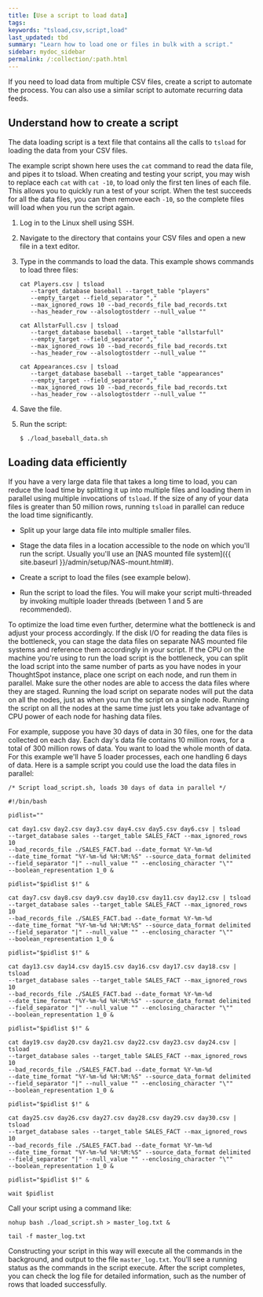 ```yaml
---
title: [Use a script to load data]
tags:
keywords: "tsload,csv,script,load"
last_updated: tbd
summary: "Learn how to load one or files in bulk with a script."
sidebar: mydoc_sidebar
permalink: /:collection/:path.html
---
```

If you need to load data from multiple CSV files, create a script to automate the process. You can also use a similar script to automate recurring data feeds.

## Understand how to create a script

The data loading script is a text file that contains all the calls to `tsload` for loading the data from your CSV files.

The example script shown here uses the `cat` command to read the data file, and pipes it to tsload. When creating and testing your script, you may wish to replace each `cat` with `cat -10`, to load only the first ten lines of each file. This allows you to quickly run a test of your script. When the test succeeds for all the data files, you can then remove each `-10`, so the complete files will load when you run the script again.

1. Log in to the Linux shell using SSH.
2. Navigate to the directory that contains your CSV files and open a new file in a text editor.
3. Type in the commands to load the data. This example shows commands to load three files:

    ```
    cat Players.csv | tsload
       --target_database baseball --target_table "players"
       --empty_target --field_separator ","
       --max_ignored_rows 10 --bad_records_file bad_records.txt
       --has_header_row --alsologtostderr --null_value ""

    cat AllstarFull.csv | tsload
       --target_database baseball --target_table "allstarfull"
       --empty_target --field_separator ","
       --max_ignored_rows 10 --bad_records_file bad_records.txt
       --has_header_row --alsologtostderr --null_value ""

    cat Appearances.csv | tsload
       --target_database baseball --target_table "appearances"
       --empty_target --field_separator ","
       --max_ignored_rows 10 --bad_records_file bad_records.txt
       --has_header_row --alsologtostderr --null_value ""
    ```

4. Save the file.
5. Run the script:

    ```
    $ ./load_baseball_data.sh
    ```


## Loading data efficiently

If you have a very large data file that takes a long time to load, you can reduce the load time by splitting it up into multiple files and loading them in parallel using multiple invocations of `tsload`. If the size of any of your data files is greater than 50 million rows, running `tsload` in parallel can reduce the load time significantly.

* Split up your large data file into multiple smaller files.

* Stage the data files in a location accessible to the node on which you'll run the script. Usually you'll use an [NAS mounted file system]({{ site.baseurl }}/admin/setup/NAS-mount.html#).

* Create a script to load the files (see example below).

* Run the script to load the files. You will make your script multi-threaded by invoking multiple loader threads (between 1 and 5 are recommended).

To optimize the load time even further, determine what the bottleneck is and adjust your process accordingly.  If the disk I/O for reading the data files is the bottleneck, you can stage the data files on separate NAS mounted file systems and reference them accordingly in your script. If the CPU on the machine you're using to run the load script is the bottleneck, you can split the load script into the same number of parts as you have nodes in your ThoughtSpot instance, place one script on each node, and run them in parallel. Make sure the other nodes are able to access the data files where they are staged.  Running the load script on separate nodes will put the data on all the nodes, just as when you run the script on a single node. Running the script on all the nodes at the same time just lets you take advantage of CPU power of each node for hashing data files.

For example, suppose you have 30 days of data in 30 files, one for the data collected on each day. Each day's data file contains 10 million rows, for a total of 300 million rows of data. You want to load the whole month of data. For this example we'll have 5 loader processes, each one handling 6 days of data. Here is a sample script you could use the load the data files in parallel:

```
/* Script load_script.sh, loads 30 days of data in parallel */

#!/bin/bash

pidlist=""

cat day1.csv day2.csv day3.csv day4.csv day5.csv day6.csv | tsload  
--target_database sales --target_table SALES_FACT --max_ignored_rows 10
--bad_records_file ./SALES_FACT.bad --date_format %Y-%m-%d
--date_time_format "%Y-%m-%d %H:%M:%S" --source_data_format delimited
--field_separator "|" --null_value "" --enclosing_character "\""
--boolean_representation 1_0 &

pidlist="$pidlist $!" &

cat day7.csv day8.csv day9.csv day10.csv day11.csv day12.csv | tsload  
--target_database sales --target_table SALES_FACT --max_ignored_rows 10
--bad_records_file ./SALES_FACT.bad --date_format %Y-%m-%d
--date_time_format "%Y-%m-%d %H:%M:%S" --source_data_format delimited
--field_separator "|" --null_value "" --enclosing_character "\""
--boolean_representation 1_0 &

pidlist="$pidlist $!" &

cat day13.csv day14.csv day15.csv day16.csv day17.csv day18.csv | tsload  
--target_database sales --target_table SALES_FACT --max_ignored_rows 10
--bad_records_file ./SALES_FACT.bad --date_format %Y-%m-%d
--date_time_format "%Y-%m-%d %H:%M:%S" --source_data_format delimited
--field_separator "|" --null_value "" --enclosing_character "\""
--boolean_representation 1_0 &

pidlist="$pidlist $!" &

cat day19.csv day20.csv day21.csv day22.csv day23.csv day24.csv | tsload  
--target_database sales --target_table SALES_FACT --max_ignored_rows 10
--bad_records_file ./SALES_FACT.bad --date_format %Y-%m-%d
--date_time_format "%Y-%m-%d %H:%M:%S" --source_data_format delimited
--field_separator "|" --null_value "" --enclosing_character "\""
--boolean_representation 1_0 &

pidlist="$pidlist $!" &

cat day25.csv day26.csv day27.csv day28.csv day29.csv day30.csv | tsload  
--target_database sales --target_table SALES_FACT --max_ignored_rows 10
--bad_records_file ./SALES_FACT.bad --date_format %Y-%m-%d
--date_time_format "%Y-%m-%d %H:%M:%S" --source_data_format delimited
--field_separator "|" --null_value "" --enclosing_character "\""
--boolean_representation 1_0 &

pidlist="$pidlist $!" &

wait $pidlist
```

Call your script using a command like:

```
nohup bash ./load_script.sh > master_log.txt &

tail -f master_log.txt
```

Constructing your script in this way will execute all the commands in the background, and output to the file `master_log.txt`. You'll see a running status as the commands in the script execute. After the script completes, you can check the log file for detailed information, such as the number of rows that loaded successfully.
